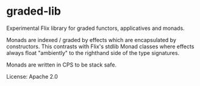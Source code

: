 # graded-lib

Experimental Flix library for graded functors, applicatives and monads.

Monads are indexed / graded by effects which are encapsulated by constructors. This contrasts
with Flix's stdlib Monad classes where effects always float "ambiently" to the righthand 
side of the type signatures.

Monads are written in CPS to be stack safe.

License: Apache 2.0
